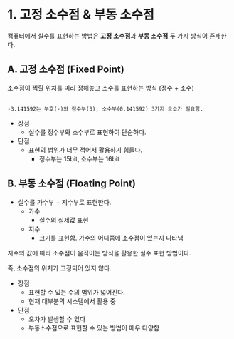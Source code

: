 # 1. 고정 소수점 & 부동 소수점

컴퓨터에서 실수를 표현하는 방법은 **고정 소수점**과 **부동 소수점** 두 가지 방식이 존재한다.

## A. 고정 소수점 (Fixed Point)

소수점이 찍힐 위치를 미리 정해놓고 소수를 표현하는 방식 (정수 + 소수)

```

-3.141592는 부호(-)와 정수부(3), 소수부(0.141592) 3가지 요소가 필요함.

```

- 장점
	- 실수를 정수부와 소수부로 표현하여 단순하다.
- 단점
	- 표현의 범위가 너무 적어서 활용하기 힘들다.
		- 정수부는 15bit, 소수부는 16bit

## B. 부동 소수점 (Floating Point)

- 실수를 가수부 + 지수부로 표현한다.
	- 가수
		- 실수의 실제값 표현
	- 지수
		- 크기를 표현함. 가수의 어디쯤에 소수점이 있는지 나타냄
	
지수의 값에 따라 소수점이 움직이는 방식을 활용한 실수 표현 방법이다.

즉, 소수점의 위치가 고정되어 있지 않다.

- 장점
	- 표현할 수 있는 수의 범위가 넓어진다.
	- 현재 대부분의 시스템에서 활용 중
- 단점
	- 오차가 발생할 수 있다
	- 부동소수점으로 표현할 수 있는 방법이 매우 다양함